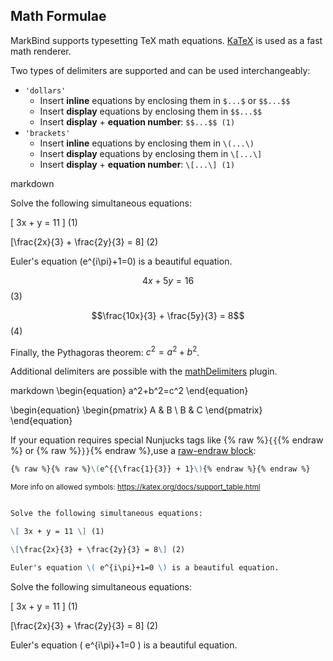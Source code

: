 ## Math Formulae
MarkBind supports typesetting TeX math equations. [KaTeX](https://katex.org) is used as a fast math renderer.

Two types of delimiters are supported and can be used interchangeably:

* `'dollars'`
  * Insert **inline** equations by enclosing them in `$...$` or `$$...$$`
  * Insert **display** equations by enclosing them in `$$...$$`
  * Insert **display** + **equation number**: `$$...$$ (1)`
* `'brackets'`
  * Insert **inline** equations by enclosing them in `\(...\)`
  * Insert **display** equations by enclosing them in `\[...\]`
  * Insert **display** + **equation number**: `\[...\] (1)`

<include src="codeAndOutput.md" boilerplate >
<variable name="highlightStyle">markdown</variable>
<variable name="code">

Solve the following simultaneous equations:

\[ 3x + y = 11 \] (1)

\[\frac{2x}{3} + \frac{2y}{3} = 8\] (2)

Euler's equation \(e^{i\pi}+1=0\) is a beautiful equation.

$$ 4x + 5y = 16 $$ (3)

$$\frac{10x}{3} + \frac{5y}{3} = 8$$ (4)

Finally, the Pythagoras theorem: $c^2 = a^2 + b^2$.

</variable>
</include>

<box type="info">

Additional delimiters are possible with the [mathDelimiters](../usingPlugins.md#plugin-mathdelimiters) plugin.

<include src="codeAndOutput.md" boilerplate >
<variable name="highlightStyle">markdown</variable>
<variable name="code">
\begin{equation}
  a^2+b^2=c^2
\end{equation}

\begin{equation}
  \begin{pmatrix}
    A & B \\ B & C
  \end{pmatrix}
\end{equation}

</variable>
</include>

</box>

<box type="important">

If your equation requires special Nunjucks tags like {% raw %}`{{`{% endraw %} or {% raw %}`}}`{% endraw %},use a
[raw-endraw block](https://markbind.org/userGuide/tipsAndTricks.html#using-raw-endraw-to-display-content):

```markdown
{% raw %}{% raw %}\(e^{{\frac{1}{3}} + 1}\){% endraw %}{% endraw %}
```

</box>

<small>More info on allowed symbols: https://katex.org/docs/support_table.html</small>

<div id="short" class="d-none">

```markdown

Solve the following simultaneous equations:

\[ 3x + y = 11 \] (1)

\[\frac{2x}{3} + \frac{2y}{3} = 8\] (2)

Euler's equation \( e^{i\pi}+1=0 \) is a beautiful equation.

```
</div>
<div id="examples" class="d-none">

Solve the following simultaneous equations:

\[ 3x + y = 11 \] (1)

\[\frac{2x}{3} + \frac{2y}{3} = 8\] (2)

Euler's equation \( e^{i\pi}+1=0 \) is a beautiful equation.

</div>
